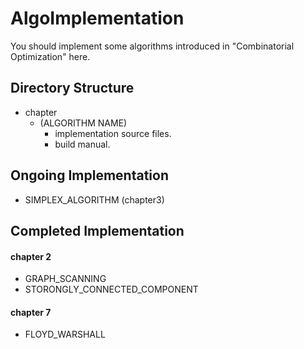 # AlgoImplementation
You should implement some algorithms introduced in "Combinatorial Optimization" here.

## Directory Structure
- chapter
    - (ALGORITHM NAME)
        - implementation source files.
        - build manual.

## Ongoing Implementation
- SIMPLEX_ALGORITHM (chapter3)

## Completed Implementation
#### chapter 2
- GRAPH_SCANNING
- STORONGLY_CONNECTED_COMPONENT
#### chapter 7
- FLOYD_WARSHALL

